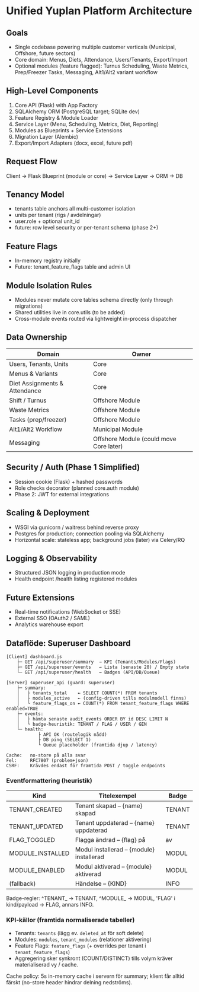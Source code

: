 # Unified Yuplan Platform Architecture

## Goals
- Single codebase powering multiple customer verticals (Municipal, Offshore, future sectors)
- Core domain: Menus, Diets, Attendance, Users/Tenants, Export/Import
- Optional modules (feature flagged): Turnus Scheduling, Waste Metrics, Prep/Freezer Tasks, Messaging, Alt1/Alt2 variant workflow

## High-Level Components
1. Core API (Flask) with App Factory
2. SQLAlchemy ORM (PostgreSQL target; SQLite dev)
3. Feature Registry & Module Loader
4. Service Layer (Menu, Scheduling, Metrics, Diet, Reporting)
5. Modules as Blueprints + Service Extensions
6. Migration Layer (Alembic)
7. Export/Import Adapters (docx, excel, future pdf)

## Request Flow
Client -> Flask Blueprint (module or core) -> Service Layer -> ORM -> DB

## Tenancy Model
- tenants table anchors all multi-customer isolation
- units per tenant (rigs / avdelningar)
- user.role + optional unit_id
- future: row level security or per-tenant schema (phase 2+)

## Feature Flags
- In-memory registry initially
- Future: tenant_feature_flags table and admin UI

## Module Isolation Rules
- Modules never mutate core tables schema directly (only through migrations)
- Shared utilities live in core.utils (to be added)
- Cross-module events routed via lightweight in-process dispatcher

## Data Ownership
| Domain | Owner |
|--------|-------|
| Users, Tenants, Units | Core |
| Menus & Variants | Core |
| Diet Assignments & Attendance | Core |
| Shift / Turnus | Offshore Module |
| Waste Metrics | Offshore Module |
| Tasks (prep/freezer) | Offshore Module |
| Alt1/Alt2 Workflow | Municipal Module |
| Messaging | Offshore Module (could move Core later) |

## Security / Auth (Phase 1 Simplified)
- Session cookie (Flask) + hashed passwords
- Role checks decorator (planned core.auth module)
- Phase 2: JWT for external integrations

## Scaling & Deployment
- WSGI via gunicorn / waitress behind reverse proxy
- Postgres for production; connection pooling via SQLAlchemy
- Horizontal scale: stateless app; background jobs (later) via Celery/RQ

## Logging & Observability
- Structured JSON logging in production mode
- Health endpoint /health listing registered modules

## Future Extensions
- Real-time notifications (WebSocket or SSE)
- External SSO (OAuth2 / SAML)
- Analytics warehouse export

## Dataflöde: Superuser Dashboard

```text
[Client] dashboard.js
	├─ GET /api/superuser/summary  → KPI (Tenants/Modules/Flags)
	├─ GET /api/superuser/events   → Lista (senaste 20) / Empty state
	└─ GET /api/superuser/health   → Badges (API/DB/Queue)

[Server] superuser_api (guard: superuser)
	├─ summary:
	│   ├ tenants_total    ← SELECT COUNT(*) FROM tenants
	│   ├ modules_active   ← (config‑driven tills modulmodell finns)
	│   └ feature_flags_on ← COUNT(*) FROM tenant_feature_flags WHERE enabled=TRUE
	├─ events:
	│   ├ hämta senaste audit_events ORDER BY id DESC LIMIT N
	│   └ badge‑heuristik: TENANT / FLAG / USER / GEN
	└─ health:
			├ API OK (routelogik nådd)
			├ DB ping (SELECT 1)
			└ Queue placeholder (framtida djup / latency)

Cache:   no-store på alla svar
Fel:     RFC7807 (problem+json)
CSRF:    Krävdes endast för framtida POST / toggle endpoints
```

### Eventformattering (heuristik)
| Kind                | Titelexempel                                 | Badge |
|---------------------|-----------------------------------------------|-------|
| TENANT_CREATED      | Tenant skapad – {name} skapad                 | TENANT|
| TENANT_UPDATED      | Tenant uppdaterad – {name} uppdaterad         | TENANT|
| FLAG_TOGGLED        | Flagga ändrad – {flag} på|av                  | FLAG  |
| MODULE_INSTALLED    | Modul installerad – {module} installerad      | MODUL |
| MODULE_ENABLED      | Modul aktiverad – {module} aktiverad          | MODUL |
| (fallback)          | Händelse – {KIND}                             | INFO  |

Badge-regler: ^TENANT_ → TENANT, ^MODULE_ → MODUL, 'FLAG' i kind/payload → FLAG, annars INFO.

### KPI-källor (framtida normaliserade tabeller)
* Tenants: `tenants` (lägg ev. `deleted_at` för soft delete)
* Modules: `modules`, `tenant_modules` (relationer aktivering)
* Feature Flags: `feature_flags` (+ overrides per tenant i `tenant_feature_flags`)
* Aggregering sker synkront (COUNT/DISTINCT) tills volym kräver materialiserad vy / cache.

Cache policy: 5s in-memory cache i servern för summary; klient får alltid färskt (no-store header hindrar delning nedströms).
